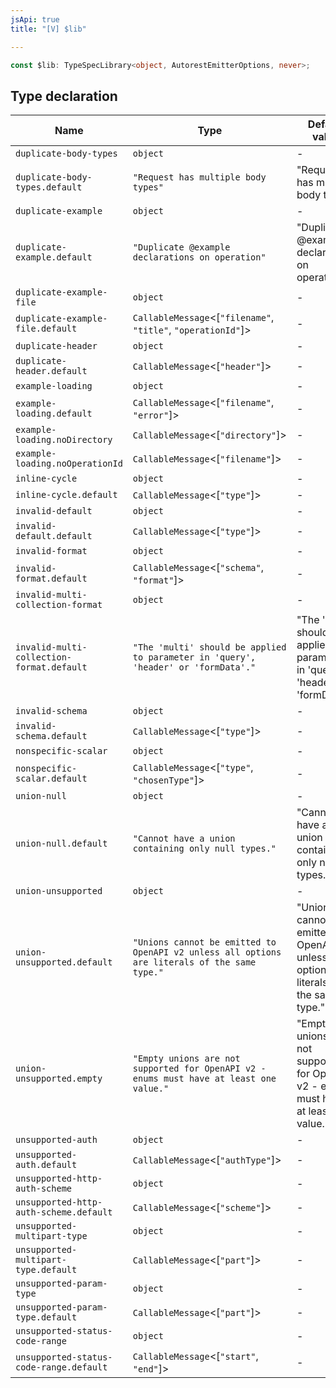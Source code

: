 ```yaml
---
jsApi: true
title: "[V] $lib"

---
```

```ts
const $lib: TypeSpecLibrary<object, AutorestEmitterOptions, never>;
```

## Type declaration

| Name | Type | Default value |
| ------ | ------ | ------ |
| `duplicate-body-types` | `object` | - |
| `duplicate-body-types.default` | `"Request has multiple body types"` | "Request has multiple body types" |
| `duplicate-example` | `object` | - |
| `duplicate-example.default` | `"Duplicate @example declarations on operation"` | "Duplicate @example declarations on operation" |
| `duplicate-example-file` | `object` | - |
| `duplicate-example-file.default` | `CallableMessage`<[`"filename"`, `"title"`, `"operationId"`]\> | - |
| `duplicate-header` | `object` | - |
| `duplicate-header.default` | `CallableMessage`<[`"header"`]\> | - |
| `example-loading` | `object` | - |
| `example-loading.default` | `CallableMessage`<[`"filename"`, `"error"`]\> | - |
| `example-loading.noDirectory` | `CallableMessage`<[`"directory"`]\> | - |
| `example-loading.noOperationId` | `CallableMessage`<[`"filename"`]\> | - |
| `inline-cycle` | `object` | - |
| `inline-cycle.default` | `CallableMessage`<[`"type"`]\> | - |
| `invalid-default` | `object` | - |
| `invalid-default.default` | `CallableMessage`<[`"type"`]\> | - |
| `invalid-format` | `object` | - |
| `invalid-format.default` | `CallableMessage`<[`"schema"`, `"format"`]\> | - |
| `invalid-multi-collection-format` | `object` | - |
| `invalid-multi-collection-format.default` | `"The 'multi' should be applied to parameter in 'query', 'header' or 'formData'."` | "The 'multi' should be applied to parameter in 'query', 'header' or 'formData'." |
| `invalid-schema` | `object` | - |
| `invalid-schema.default` | `CallableMessage`<[`"type"`]\> | - |
| `nonspecific-scalar` | `object` | - |
| `nonspecific-scalar.default` | `CallableMessage`<[`"type"`, `"chosenType"`]\> | - |
| `union-null` | `object` | - |
| `union-null.default` | `"Cannot have a union containing only null types."` | "Cannot have a union containing only null types." |
| `union-unsupported` | `object` | - |
| `union-unsupported.default` | `"Unions cannot be emitted to OpenAPI v2 unless all options are literals of the same type."` | "Unions cannot be emitted to OpenAPI v2 unless all options are literals of the same type." |
| `union-unsupported.empty` | `"Empty unions are not supported for OpenAPI v2 - enums must have at least one value."` | "Empty unions are not supported for OpenAPI v2 - enums must have at least one value." |
| `unsupported-auth` | `object` | - |
| `unsupported-auth.default` | `CallableMessage`<[`"authType"`]\> | - |
| `unsupported-http-auth-scheme` | `object` | - |
| `unsupported-http-auth-scheme.default` | `CallableMessage`<[`"scheme"`]\> | - |
| `unsupported-multipart-type` | `object` | - |
| `unsupported-multipart-type.default` | `CallableMessage`<[`"part"`]\> | - |
| `unsupported-param-type` | `object` | - |
| `unsupported-param-type.default` | `CallableMessage`<[`"part"`]\> | - |
| `unsupported-status-code-range` | `object` | - |
| `unsupported-status-code-range.default` | `CallableMessage`<[`"start"`, `"end"`]\> | - |

